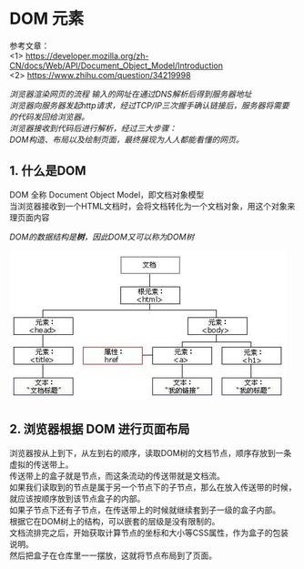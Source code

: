 # DOM 元素

参考文章：<br/>
<1> https://developer.mozilla.org/zh-CN/docs/Web/API/Document_Object_Model/Introduction<br/>
<2> https://www.zhihu.com/question/34219998

*浏览器渲染网页的流程
输入的网址在通过DNS解析后得到服务器地址<br/>
浏览器向服务器发起http请求，经过TCP/IP三次握手确认链接后，服务器将需要的代码发回给浏览器。<br/>
浏览器接收到代码后进行解析，经过三大步骤：<br/>
DOM构造、布局以及绘制页面，最终展现为人人都能看懂的网页。*


## 1. 什么是DOM

DOM 全称 Document Object Model，即文档对象模型<br/>
当浏览器接收到一个HTML文档时，会将文档转化为一个文档对象，用这个对象来理页面内容

*DOM的数据结构是**树**，因此DOM又可以称为DOM树*

![](./DOM_tree.jpg)

## 2. 浏览器根据 DOM 进行页面布局 

浏览器按从上到下，从左到右的顺序，读取DOM树的文档节点，顺序存放到一条虚拟的传送带上。<br/>
传送带上的盒子就是节点，而这条流动的传送带就是文档流。<br/>
如果我们读取到的节点是属于另一个节点下的子节点，那么在放入传送带的时候，就应该按顺序放到该节点盒子的内部。<br/>
如果子节点下还有子节点，在传送带上的时候就继续套到子一级的盒子内部。<br/>
根据它在DOM树上的结构，可以嵌套的层级是没有限制的。<br/>
文档流排完之后，开始获取计算节点的坐标和大小等CSS属性，作为盒子的包装说明。<br/>
然后把盒子在仓库里一一摆放，这就将节点布局到了页面。

